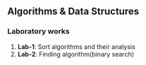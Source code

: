 ## Algorithms & Data Structures 
### Laboratory works
1. **Lab-1**:  Sort algorithms and their analysis
2. **Lab-2**:  Finding algorithm(binary search)